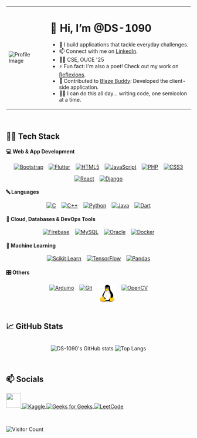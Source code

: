 <table border="0" cellpadding="0" cellspacing="0">
  <tr>
    <td style="padding-right: 20px; border=0; "><img src="https://github.com/user-attachments/assets/3793c4d6-16b2-4c4e-b8c4-18aff339c614" width="400" height="400" alt="Profile Image"></td>
    <td>
      <h1>👋 Hi, I’m @DS-1090</h1>
      <ul>
      <li>👀 I build applications that tackle everyday challenges.</li>
      <li>📫 Connect with me on <a href="https://www.linkedin.com/in/divya-s-74379b223" target="_blank">LinkedIn</a>.</li>
      <li>👩‍🎓 CSE, OUCE '25</li>
      <li>⚡ Fun fact: I'm also a poet! Check out my work on <a href="https://divyayennam5544.wixsite.com/reflexions/my-blog" target="_blank">Reflexions</a>.</li>
      <li>🤝 Contributed to <a href="https://github.com/Project-be25/mini_project" target="_blank" >Blaze Buddy</a>: Developed the client-side application.</li>
      <li>🦸‍♀️ I can do this all day... writing code, one semicolon at a time.</li>
      </ul>
    </td>
  </tr>
</table>


<br/>

## 👩‍💻 Tech Stack

#### 💻 Web & App Development
<div style="display: flex; gap: 15px; flex-wrap: wrap; justify-content: center;">
  <a href="https://getbootstrap.com" target="_blank" title="Bootstrap">
    <img src="https://user-images.githubusercontent.com/25181517/183898054-b3d693d4-dafb-4808-a509-bab54cf5de34.png" alt="Bootstrap" width="50" height="50" />
  </a>
  <a href="https://flutter.dev" target="_blank" title="Flutter">
    <img src="https://www.vectorlogo.zone/logos/flutterio/flutterio-icon.svg" alt="Flutter" width="50" height="50" />
  </a>
  <a href="https://www.w3.org/html/" target="_blank" title="HTML5">
    <img src="https://user-images.githubusercontent.com/25181517/192158954-f88b5814-d510-4564-b285-dff7d6400dad.png" alt="HTML5" width="50" height="50" />
  </a>
  <a href="https://developer.mozilla.org/en-US/docs/Web/JavaScript" target="_blank" title="JavaScript">
    <img src="https://user-images.githubusercontent.com/25181517/117447155-6a868a00-af3d-11eb-9cfe-245df15c9f3f.png" alt="JavaScript" width="50" height="50" />
  </a>
  <a href="https://www.php.net" target="_blank" title="PHP">
    <img src="https://user-images.githubusercontent.com/25181517/183570228-6a040b9f-3ddf-47a2-a201-743121dac664.png" alt="PHP" width="50" height="50" />
  </a>
  <a href="https://www.w3schools.com/css/" target="_blank" title="CSS3">
    <img src="https://user-images.githubusercontent.com/25181517/183898674-75a4a1b1-f960-4ea9-abcb-637170a00a75.png" alt="CSS3" width="50" height="50" />
  </a>
  <a href="https://reactjs.org/" target="_blank" title="React">
    <img src="https://user-images.githubusercontent.com/25181517/183897015-94a058a6-b86e-4e42-a37f-bf92061753e5.png" alt="React" width="50" height="50" />
  </a>
  <a href="https://www.djangoproject.com/" target="_blank" title="Django">
    <img src="https://github.com/marwin1991/profile-technology-icons/assets/62091613/9bf5650b-e534-4eae-8a26-8379d076f3b4" alt="Django" width="50" height="50" />
  </a>
</div>



#### 🔤 Languages
<div style="display: flex; gap: 15px; flex-wrap: wrap; justify-content: center;">
  <a href="https://www.cprogramming.com/" target="_blank" title="C">
    <img src="https://user-images.githubusercontent.com/25181517/192106070-46255bcf-65e6-4c6b-a296-bf8d0d8fb2a7.png" alt="C" width="50" height="50" />
  </a>
  <a href="https://www.w3schools.com/cpp/" target="_blank" title="C++">
    <img src="https://user-images.githubusercontent.com/25181517/192106073-90fffafe-3562-4ff9-a37e-c77a2da0ff58.png" alt="C++" width="50" height="50" />
  </a>
  <a href="https://www.python.org" target="_blank" title="Python">
    <img src="https://user-images.githubusercontent.com/25181517/183423507-c056a6f9-1ba8-4312-a350-19bcbc5a8697.png" alt="Python" width="50" height="50" />
  </a>
  <a href="https://www.java.com" target="_blank" title="Java">
    <img src="https://user-images.githubusercontent.com/25181517/117201156-9a724800-adec-11eb-9a9d-3cd0f67da4bc.png" alt="Java" width="50" height="50" />
  </a>
  <a href="https://dart.dev/" target="_blank" title="Dart">
    <img src="https://user-images.githubusercontent.com/25181517/186150304-1568ffdf-4c62-4bdc-9cf1-8d8efcea7c5b.png" alt="Dart" width="50" height="50" />
  </a>
</div>



#### 📁 Cloud, Databases & DevOps Tools
<div style="display: flex; gap: 15px; flex-wrap: wrap; justify-content: center;">
  <a href="https://firebase.google.com/" target="_blank" title="Firebase">
    <img src="https://user-images.githubusercontent.com/25181517/189716855-2c69ca7a-5149-4647-936d-780610911353.png" alt="Firebase" width="50" height="50" />
  </a>
  <a href="https://www.mysql.com/" target="_blank" title="MySQL">
    <img src="https://user-images.githubusercontent.com/25181517/183896128-ec99105a-ec1a-4d85-b08b-1aa1620b2046.png" alt="MySQL" width="50" height="50" />
  </a>
  <a href="https://www.oracle.com/" target="_blank" title="Oracle">
    <img src="https://user-images.githubusercontent.com/25181517/117208736-bdedc080-adf5-11eb-912f-61c7d43705f6.png" alt="Oracle" width="50" height="50" />
  </a>
  <a href="https://hub.docker.com/" target="_blank" title="Docker">
    <img src="https://user-images.githubusercontent.com/25181517/117207330-263ba280-adf4-11eb-9b97-0ac5b40bc3be.png" alt="Docker" width="50" height="50" />
  </a>
</div>



#### 🤖 Machine Learning
<div style="display: flex; gap: 15px; flex-wrap: wrap; justify-content: center;">
  <a href="https://scikit-learn.org/" target="_blank" title="Scikit Learn">
    <img src="https://upload.wikimedia.org/wikipedia/commons/0/05/Scikit_learn_logo_small.svg" alt="Scikit Learn" width="50" height="50" />
  </a>
  <a href="https://www.tensorflow.org" target="_blank" title="TensorFlow">
    <img src="https://user-images.githubusercontent.com/25181517/223639822-2a01e63a-a7f9-4a39-8930-61431541bc06.png" alt="TensorFlow" width="50" height="50" />
  </a>
  <a href="https://pandas.pydata.org/" target="_blank" title="Pandas">
    <img src="https://github.com/marwin1991/profile-technology-icons/assets/76012086/24b02d77-2f28-43c7-b5d6-e15e3395851b" alt="Pandas" width="50" height="50" />
  </a>
</div>



#### 🎛️ Others
<div style="display: flex; gap: 15px; flex-wrap: wrap; justify-content: center;">
  <a href="https://www.arduino.cc/" target="_blank" title="Arduino">
    <img src="https://cdn.worldvectorlogo.com/logos/arduino-1.svg" alt="Arduino" width="50" height="50" />
  </a>
  <a href="https://git-scm.com/" target="_blank" title="Git">
    <img src="https://www.vectorlogo.zone/logos/git-scm/git-scm-icon.svg" alt="Git" width="50" height="50" />
  </a>
  <a href="https://www.linux.org/" target="_blank" title="Linux">
    <img src="https://raw.githubusercontent.com/devicons/devicon/master/icons/linux/linux-original.svg" alt="Linux" width="50" height="50" />
  </a>
  <a href="https://opencv.org/" target="_blank" title="OpenCV">
    <img src="https://www.vectorlogo.zone/logos/opencv/opencv-icon.svg" alt="OpenCV" width="50" height="50" />
  </a></div>
<br/>

## 📈 GitHub Stats
<div style="display: flex; justify-content: space-between;">
  <p>


![DS-1090's GitHub stats](https://github-readme-stats.vercel.app/api?username=DS-1090&show_icons=true&theme=radical)  ![Top Langs](https://github-readme-stats.vercel.app/api/top-langs/?username=DS-1090&layout=compact&theme=radical)  </p>
</div>
<br/>

## 📫 Socials
<p align="left">
  <a href="https://hub.docker.com/repositories/ds1090" target="_blank">
    <img src="https://www.docker.com/wp-content/uploads/2023/05/symbol_blue-docker-logo.png" width="40" height="40"/>
  </a>
  <a href="https://www.kaggle.com/div456" target="_blank">
    <img align="center" src="https://raw.githubusercontent.com/rahuldkjain/github-profile-readme-generator/master/src/images/icons/Social/kaggle.svg" alt="Kaggle" height="30" width="40" />
  </a>
  <a href="https://www.geeksforgeeks.org/user/divs123/" target="_blank">
    <img align="center" src="https://raw.githubusercontent.com/rahuldkjain/github-profile-readme-generator/master/src/images/icons/Social/geeks-for-geeks.svg" alt="Geeks for Geeks" height="30" width="40" />
  </a>
<a href="https://leetcode.com/u/user8973Le/" target="_blank">
  <img align="center" src="https://github.com/user-attachments/assets/e4e26195-9139-4c7f-bba5-fb7d1f40f9ed" alt="LeetCode" height="30" width="40" />
</a>

  
</p>

<br/>


![Visitor Count](https://profile-counter.glitch.me/DS-1090/count.svg)
